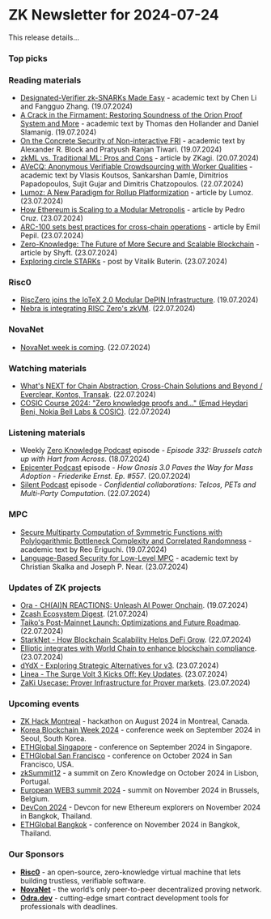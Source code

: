 # ZK Newsletter for 2024-07-24
This release details...

### Top picks

### Reading materials 
* [Designated-Verifier zk-SNARKs Made Easy](https://eprint.iacr.org/2024/1153.pdf) - academic text by Chen Li and Fangguo Zhang. (19.07.2024)
* [A Crack in the Firmament: Restoring Soundness of the Orion Proof System and More](https://eprint.iacr.org/2024/1164.pdf) - academic text by Thomas den Hollander and Daniel Slamanig. (19.07.2024)
* [On the Concrete Security of Non-interactive FRI](https://eprint.iacr.org/2024/1161.pdf) - academic text by Alexander R. Block and Pratyush Ranjan Tiwari. (19.07.2024)
* [zkML vs. Traditional ML: Pros and Cons](https://medium.com/zkagi/zkml-vs-traditional-ml-pros-and-cons-eb78c6007d28) - article by ZKagi. (20.07.2024)
* [AVeCQ: Anonymous Verifiable Crowdsourcing with Worker Qualities](https://eprint.iacr.org/2024/1175.pdf) - academic text by Vlasis Koutsos, Sankarshan Damle, Dimitrios Papadopoulos, Sujit Gujar and Dimitris Chatzopoulos. (22.07.2024)
* [Lumoz: A New Paradigm for Rollup Platformization](https://hackernoon.com/lumoz-a-new-paradigm-for-rollup-platformization) - article by Lumoz. (23.07.2024)
* [How Ethereum is Scaling to a Modular Metropolis](https://medium.com/@pedrocruztech/how-ethereum-is-scaling-to-a-modular-metropolis-9d7a46a00fa9) - article by Pedro Cruz. (23.07.2024)
* [ARC-100 sets best practices for cross-chain operations](https://medium.com/@emilpepil/arc-100-sets-best-practices-for-cross-chain-operations-421ce759f7f7) - article by Emil Pepil. (23.07.2024)
* [Zero-Knowledge: The Future of More Secure and Scalable Blockchain](https://medium.com/shyft-network/zero-knowledge-the-future-of-more-secure-and-scalable-blockchain-4af562364149) - article by Shyft. (23.07.2024)
* [Exploring circle STARKs](https://vitalik.eth.limo/general/2024/07/23/circlestarks.html) - post by Vitalik Buterin. (23.07.2024)

### Risc0
* [RiscZero joins the IoTeX 2.0 Modular DePIN Infrastructure](https://x.com/iotex_io/status/1814368592479002627). (19.07.2024)
* [Nebra is integrating RISC Zero's zkVM](https://x.com/RiscZero/status/1815433755642761709). (22.07.2024)

### NovaNet 
* [NovaNet week is coming](https://x.com/NovaNet_zkp/status/1815403323811315740). (22.07.2024)

### Watching materials
* [What's NEXT for Chain Abstraction, Cross-Chain Solutions and Beyond / Everclear, Kontos, Transak](https://www.youtube.com/watch?v=YGeqi5Umz1Q). (22.07.2024)
* [COSIC Course 2024: "Zero knowledge proofs and..." (Emad Heydari Beni, Nokia Bell Labs & COSIC)](https://www.youtube.com/watch?v=StaGD8GRrIE). (22.07.2024)
 
### Listening materials
* Weekly [Zero Knowledge Podcast](https://zeroknowledge.fm/332-2/) episode - *Episode 332: Brussels catch up with Hart from Across*. (18.07.2024) 
* [Epicenter Podcast](https://www.youtube.com/watch?v=-Z-twj1gm10) episode - *How Gnosis 3.0 Paves the Way for Mass Adoption - Friederike Ernst. Ep. #557*. (20.07.2024)
* [Silent Podcast](https://www.youtube.com/watch?v=CsKFyM5bUmw) episode - *Confidential collaborations: Telcos, PETs and Multi-Party Computation*. (22.07.2024)

### MPC
* [Secure Multiparty Computation of Symmetric Functions with Polylogarithmic Bottleneck Complexity and Correlated Randomness](https://eprint.iacr.org/2024/1152.pdf) - academic text by Reo Eriguchi. (19.07.2024)
* [Language-Based Security for Low-Level MPC](https://arxiv.org/pdf/2407.16504) - academic text by Christian Skalka and Joseph P. Near. (23.07.2024)
 
### Updates of ZK projects
* [Ora - CH(AI)N REACTIONS: Unleash AI Power Onchain](https://mirror.xyz/orablog.eth/6OUN3drtEK1SosGRcaAu4DpHnAcbPNOIXsSN8Ricmso). (19.07.2024)
* [Zcash Ecosystem Digest](https://zechub.substack.com/p/zcash-ecosystem-digest-july-21st). (21.07.2024)
* [Taiko's Post-Mainnet Launch: Optimizations and Future Roadmap](https://taiko.mirror.xyz/02V2vY4CSvCd0kUypEDqxVEpQBdEg7CkGVwuFrsufE4). (22.07.2024)
* [StarkNet - How Blockchain Scalability Helps DeFi Grow](https://starkware.co/blog/how-blockchain-scalability-helps-defi-grow/). (22.07.2024)
* [Elliptic integrates with World Chain to enhance blockchain compliance](https://worldcoin.org/blog/announcements/elliptic-integrates-world-chain-enhance-blockchain-compliance). (23.07.2024)
* [dYdX - Exploring Strategic Alternatives for v3](https://dydx.exchange/blog/updates-to-v3). (23.07.2024)
* [Linea - The Surge Volt 3 Kicks Off: Key Updates](https://linea.mirror.xyz/X231g1so3mgCYrY4YCEdMJFlz-1M80R4QWw389iJSvc). (23.07.2024)
* [ZaKi Usecase: Prover Infrastructure for Prover markets](https://medium.com/@ingonyama/zaki-usecase-prover-infrastructure-for-prover-markets-ab623daae0f2). (23.07.2024)

### Upcoming events
* [ZK Hack Montreal](https://zk-hack-montreal.devfolio.co/) - hackathon on August 2024 in Montreal, Canada.
* [Korea Blockchain Week 2024](https://koreablockchainweek.com/) - conference week on September 2024 in Seoul, South Korea.
* [ETHGlobal Singapore](https://ethglobal.com/events/singapore2024) - conference on September 2024 in Singapore.
* [ETHGlobal San Francisco](https://ethglobal.com/events/sanfrancisco2024) - conference on October 2024 in San Francisco, USA.
* [zkSummit12](https://www.zksummit.com/) - a summit on Zero Knowledge on October 2024 in Lisbon, Portugal.
* [European WEB3 summit 2024](https://www.web3eurosummit.eu/) - summit on November 2024 in Brussels, Belgium.
* [DevCon 2024](https://devcon.org/) - Devcon for new Ethereum explorers on November 2024 in Bangkok, Thailand.
* [ETHGlobal Bangkok](https://ethglobal.com/events/bangkok) - conference on November 2024 in Bangkok, Thailand. 

### Our Sponsors
* **[Risc0](https://www.risczero.com/)** - an open-source, zero-knowledge virtual machine that lets building trustless, verifiable software.
* **[NovaNet](https://www.novanet.xyz/)** - the world’s only peer-to-peer decentralized proving network.
* **[Odra.dev](https://odra.dev)** - cutting-edge smart contract development tools for professionals with deadlines.
 